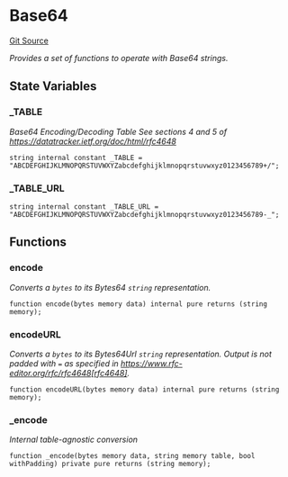 # Base64
[Git Source](https://github.com//Team3dVidyaGames/Contracts/blob/979b23aadc6ba57e24bde02cea0a160d5543b450/src/contracts/flattened/flattened_TCGInventory.sol)

*Provides a set of functions to operate with Base64 strings.*


## State Variables
### _TABLE
*Base64 Encoding/Decoding Table
See sections 4 and 5 of https://datatracker.ietf.org/doc/html/rfc4648*


```solidity
string internal constant _TABLE = "ABCDEFGHIJKLMNOPQRSTUVWXYZabcdefghijklmnopqrstuvwxyz0123456789+/";
```


### _TABLE_URL

```solidity
string internal constant _TABLE_URL = "ABCDEFGHIJKLMNOPQRSTUVWXYZabcdefghijklmnopqrstuvwxyz0123456789-_";
```


## Functions
### encode

*Converts a `bytes` to its Bytes64 `string` representation.*


```solidity
function encode(bytes memory data) internal pure returns (string memory);
```

### encodeURL

*Converts a `bytes` to its Bytes64Url `string` representation.
Output is not padded with `=` as specified in https://www.rfc-editor.org/rfc/rfc4648[rfc4648].*


```solidity
function encodeURL(bytes memory data) internal pure returns (string memory);
```

### _encode

*Internal table-agnostic conversion*


```solidity
function _encode(bytes memory data, string memory table, bool withPadding) private pure returns (string memory);
```


